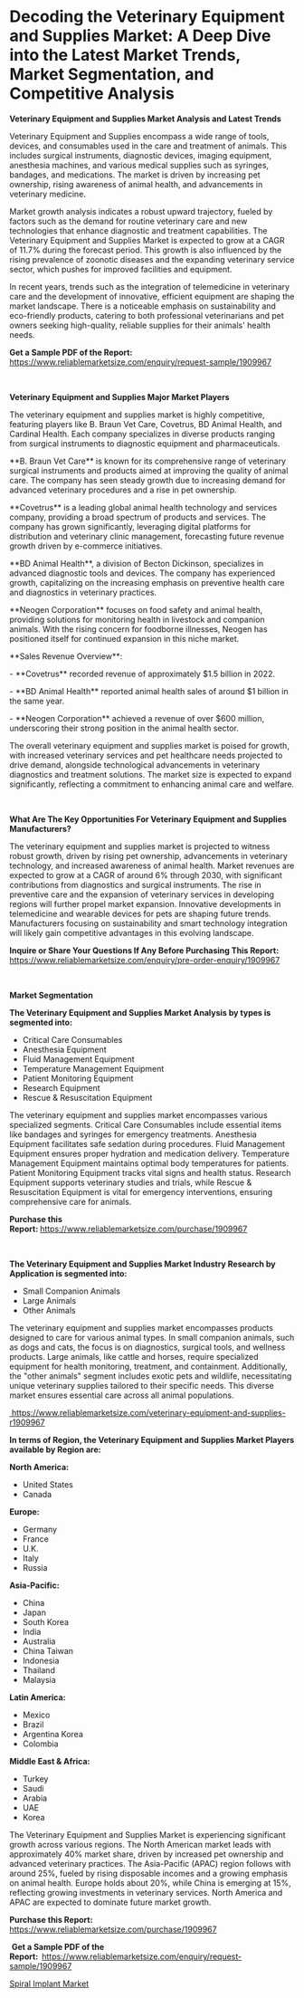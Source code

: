 <p><h1>Decoding the Veterinary Equipment and Supplies Market: A Deep Dive into the Latest Market Trends, Market Segmentation, and Competitive Analysis</h1></p><p><strong>Veterinary Equipment and Supplies Market Analysis and Latest Trends</strong></p>
<p><p>Veterinary Equipment and Supplies encompass a wide range of tools, devices, and consumables used in the care and treatment of animals. This includes surgical instruments, diagnostic devices, imaging equipment, anesthesia machines, and various medical supplies such as syringes, bandages, and medications. The market is driven by increasing pet ownership, rising awareness of animal health, and advancements in veterinary medicine.</p><p>Market growth analysis indicates a robust upward trajectory, fueled by factors such as the demand for routine veterinary care and new technologies that enhance diagnostic and treatment capabilities. The Veterinary Equipment and Supplies Market is expected to grow at a CAGR of 11.7% during the forecast period. This growth is also influenced by the rising prevalence of zoonotic diseases and the expanding veterinary service sector, which pushes for improved facilities and equipment.</p><p>In recent years, trends such as the integration of telemedicine in veterinary care and the development of innovative, efficient equipment are shaping the market landscape. There is a noticeable emphasis on sustainability and eco-friendly products, catering to both professional veterinarians and pet owners seeking high-quality, reliable supplies for their animals' health needs.</p></p>
<p><strong>Get a Sample PDF of the Report:&nbsp;</strong> <a href="https://www.reliablemarketsize.com/enquiry/request-sample/1909967?utm_campaign=2439&utm_medium=2&utm_source=Github&utm_content=ia&utm_term=04032025&utm_id=veterinary-equipment-and-supplies">https://www.reliablemarketsize.com/enquiry/request-sample/1909967</a></p>
<p>&nbsp;</p>
<p><strong>Veterinary Equipment and Supplies Major Market Players</strong></p>
<p><p>The veterinary equipment and supplies market is highly competitive, featuring players like B. Braun Vet Care, Covetrus, BD Animal Health, and Cardinal Health. Each company specializes in diverse products ranging from surgical instruments to diagnostic equipment and pharmaceuticals.</p><p>**B. Braun Vet Care** is known for its comprehensive range of veterinary surgical instruments and products aimed at improving the quality of animal care. The company has seen steady growth due to increasing demand for advanced veterinary procedures and a rise in pet ownership.</p><p>**Covetrus** is a leading global animal health technology and services company, providing a broad spectrum of products and services. The company has grown significantly, leveraging digital platforms for distribution and veterinary clinic management, forecasting future revenue growth driven by e-commerce initiatives.</p><p>**BD Animal Health**, a division of Becton Dickinson, specializes in advanced diagnostic tools and devices. The company has experienced growth, capitalizing on the increasing emphasis on preventive health care and diagnostics in veterinary practices.</p><p>**Neogen Corporation** focuses on food safety and animal health, providing solutions for monitoring health in livestock and companion animals. With the rising concern for foodborne illnesses, Neogen has positioned itself for continued expansion in this niche market.</p><p>**Sales Revenue Overview**: </p><p>- **Covetrus** recorded revenue of approximately $1.5 billion in 2022.</p><p>- **BD Animal Health** reported animal health sales of around $1 billion in the same year.</p><p>- **Neogen Corporation** achieved a revenue of over $600 million, underscoring their strong position in the animal health sector.</p><p>The overall veterinary equipment and supplies market is poised for growth, with increased veterinary services and pet healthcare needs projected to drive demand, alongside technological advancements in veterinary diagnostics and treatment solutions. The market size is expected to expand significantly, reflecting a commitment to enhancing animal care and welfare.</p></p>
<p>&nbsp;</p>
<p><strong>What Are The Key Opportunities For Veterinary Equipment and Supplies Manufacturers?</strong></p>
<p><p>The veterinary equipment and supplies market is projected to witness robust growth, driven by rising pet ownership, advancements in veterinary technology, and increased awareness of animal health. Market revenues are expected to grow at a CAGR of around 6% through 2030, with significant contributions from diagnostics and surgical instruments. The rise in preventive care and the expansion of veterinary services in developing regions will further propel market expansion. Innovative developments in telemedicine and wearable devices for pets are shaping future trends. Manufacturers focusing on sustainability and smart technology integration will likely gain competitive advantages in this evolving landscape.</p></p>
<p><strong>Inquire or Share Your Questions If Any Before Purchasing This Report:</strong> <a href="https://www.reliablemarketsize.com/enquiry/pre-order-enquiry/1909967?utm_campaign=2439&utm_medium=2&utm_source=Github&utm_content=ia&utm_term=04032025&utm_id=veterinary-equipment-and-supplies">https://www.reliablemarketsize.com/enquiry/pre-order-enquiry/1909967</a></p>
<p>&nbsp;</p>
<p><strong>Market Segmentation</strong></p>
<p><strong>The Veterinary Equipment and Supplies Market Analysis by types is segmented into:</strong></p>
<p><ul><li>Critical Care Consumables</li><li>Anesthesia Equipment</li><li>Fluid Management Equipment</li><li>Temperature Management Equipment</li><li>Patient Monitoring Equipment</li><li>Research Equipment</li><li>Rescue & Resuscitation Equipment</li></ul></p>
<p><p>The veterinary equipment and supplies market encompasses various specialized segments. Critical Care Consumables include essential items like bandages and syringes for emergency treatments. Anesthesia Equipment facilitates safe sedation during procedures. Fluid Management Equipment ensures proper hydration and medication delivery. Temperature Management Equipment maintains optimal body temperatures for patients. Patient Monitoring Equipment tracks vital signs and health status. Research Equipment supports veterinary studies and trials, while Rescue & Resuscitation Equipment is vital for emergency interventions, ensuring comprehensive care for animals.</p></p>
<p><strong>Purchase this Report:&nbsp;</strong><a href="https://www.reliablemarketsize.com/purchase/1909967?utm_campaign=2439&utm_medium=2&utm_source=Github&utm_content=ia&utm_term=04032025&utm_id=veterinary-equipment-and-supplies">https://www.reliablemarketsize.com/purchase/1909967</a></p>
<p>&nbsp;</p>
<p><strong>The Veterinary Equipment and Supplies Market Industry Research by Application is segmented into:</strong></p>
<p><ul><li>Small Companion Animals</li><li>Large Animals</li><li>Other Animals</li></ul></p>
<p><p>The veterinary equipment and supplies market encompasses products designed to care for various animal types. In small companion animals, such as dogs and cats, the focus is on diagnostics, surgical tools, and wellness products. Large animals, like cattle and horses, require specialized equipment for health monitoring, treatment, and containment. Additionally, the "other animals" segment includes exotic pets and wildlife, necessitating unique veterinary supplies tailored to their specific needs. This diverse market ensures essential care across all animal populations.</p></p>
<p><a href="https://www.reliablemarketsize.com/veterinary-equipment-and-supplies-r1909967?utm_campaign=2439&utm_medium=2&utm_source=Github&utm_content=ia&utm_term=04032025&utm_id=veterinary-equipment-and-supplies">&nbsp;https://www.reliablemarketsize.com/veterinary-equipment-and-supplies-r1909967</a></p>
<p><strong>In terms of Region, the Veterinary Equipment and Supplies Market Players available by Region are:</strong></p>
<p>
    <p> <strong> North America: </strong>
        <ul>
            <li>United States</li>
            <li>Canada</li>
        </ul>
        </p> 
    <p> <strong> Europe: </strong>
        <ul>
            <li>Germany</li>
            <li>France</li>
            <li>U.K.</li>
            <li>Italy</li>
            <li>Russia</li>
        </ul>
        </p> 
    <p> <strong> Asia-Pacific: </strong>
        <ul>
            <li>China</li>
            <li>Japan</li>
            <li>South Korea</li>
            <li>India</li>
            <li>Australia</li>
            <li>China Taiwan</li>
            <li>Indonesia</li>
            <li>Thailand</li>
            <li>Malaysia</li>
        </ul>
        </p> 
    <p> <strong> Latin America: </strong>
        <ul>
            <li>Mexico</li>
            <li>Brazil</li>
            <li>Argentina Korea</li>
            <li>Colombia</li>
        </ul>
        </p> 
    <p> <strong> Middle East & Africa: </strong>
        <ul>
            <li>Turkey</li>
            <li>Saudi</li>
            <li>Arabia</li>
            <li>UAE</li>
            <li>Korea</li>
        </ul>
    </p>
    </p>
<p><p>The Veterinary Equipment and Supplies Market is experiencing significant growth across various regions. The North American market leads with approximately 40% market share, driven by increased pet ownership and advanced veterinary practices. The Asia-Pacific (APAC) region follows with around 25%, fueled by rising disposable incomes and a growing emphasis on animal health. Europe holds about 20%, while China is emerging at 15%, reflecting growing investments in veterinary services. North America and APAC are expected to dominate future market growth.</p></p>
<p><strong>Purchase this Report: </strong><a href="https://www.reliablemarketsize.com/purchase/1909967?utm_campaign=2439&utm_medium=2&utm_source=Github&utm_content=ia&utm_term=04032025&utm_id=veterinary-equipment-and-supplies">https://www.reliablemarketsize.com/purchase/1909967</a></p>
<p>&nbsp;<strong>Get a Sample PDF of the Report:&nbsp;&nbsp;</strong><a href="https://www.reliablemarketsize.com/enquiry/request-sample/1909967?utm_campaign=2439&utm_medium=2&utm_source=Github&utm_content=ia&utm_term=04032025&utm_id=veterinary-equipment-and-supplies">https://www.reliablemarketsize.com/enquiry/request-sample/1909967</a></p>
<p><strong></strong></p>
<p><p><a href="https://github.com/kathiestrine5ty/Market-Research-Report-List-1/blob/main/spiral-implant-market.md?utm_campaign=2439&utm_medium=2&utm_source=Github&utm_content=ia&utm_term=04032025&utm_id=veterinary-equipment-and-supplies">Spiral Implant Market</a></p></p>